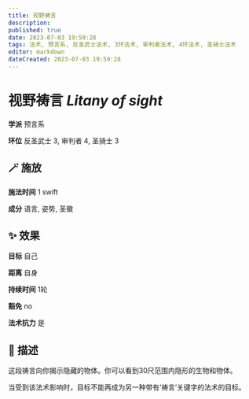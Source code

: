 ```yaml
---
title: 视野祷言
description: 
published: true
date: 2023-07-03 19:59:28
tags: 法术, 预言系, 反圣武士法术, 3环法术, 审判者法术, 4环法术, 圣骑士法术
editor: markdown
dateCreated: 2023-07-03 19:59:28
---
```


# **视野祷言** *Litany of sight*

**学派** 预言系 

**环位** 反圣武士 3, 审判者 4, 圣骑士 3

## 🪄 施放

**施法时间** 1 swift

**成分** 语言, 姿势, 圣徽

## ✨ 效果 

**目标** 自己 

**距离** 自身  

**持续时间** 1轮 

**豁免** no

**法术抗力** 是

## 📖 描述

这段祷言向你揭示隐藏的物体。你可以看到30尺范围内隐形的生物和物体。

当受到该法术影响时，目标不能再成为另一种带有‘祷言’关键字的法术的目标。
    